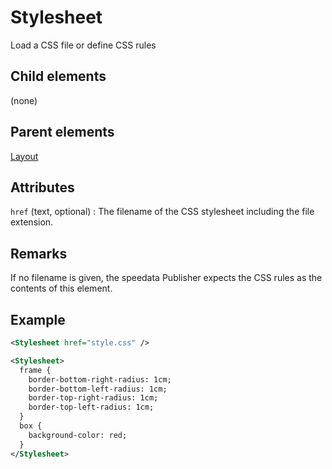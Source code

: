 # Stylesheet



Load a CSS file or define CSS rules



##  Child elements

(none)

##  Parent elements

[Layout](../layout.md)


## Attributes



`href` (text, optional)
:   The filename of the CSS stylesheet including the file extension.




## Remarks
If no filename is given, the speedata Publisher expects the CSS rules as the contents of this element.


## Example

```xml
<Stylesheet href="style.css" />
```
```xml
<Stylesheet>
  frame {
    border-bottom-right-radius: 1cm;
    border-bottom-left-radius: 1cm;
    border-top-right-radius: 1cm;
    border-top-left-radius: 1cm;
  }
  box {
    background-color: red;
  }
</Stylesheet>
```





